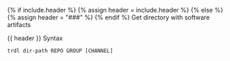 {% if include.header %}
{% assign header = include.header %}
{% else %}
{% assign header = "###" %}
{% endif %}
Get directory with software artifacts

{{ header }} Syntax

```shell
trdl dir-path REPO GROUP [CHANNEL]
```

